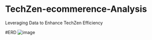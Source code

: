 # TechZen-ecommerence-Analysis
Leveraging Data to Enhance TechZen Efficiency

#ERD
![image](https://github.com/user-attachments/assets/3dde7d69-4761-4991-bf25-e4bb826579d5)



